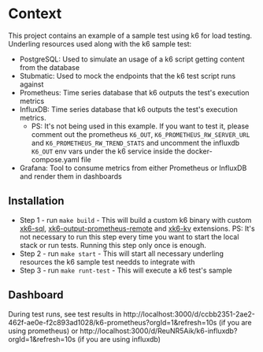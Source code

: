 # Context

This project contains an example of a sample test using k6 for load testing.
Underling resources used along with the k6 sample test:
- PostgreSQL: Used to simulate an usage of a k6 script getting content from the database
- Stubmatic: Used to mock the endpoints that the k6 test script runs against
- Prometheus: Time series database that k6 outputs the test's execution metrics
- InfluxDB: Time series database that k6 outputs the test's execution metrics.
  - PS: It's not being used in this example. If you want to test it, please comment out the prometheus `K6_OUT`, `K6_PROMETHEUS_RW_SERVER_URL` and `K6_PROMETHEUS_RW_TREND_STATS` and uncomment the influxdb `K6_OUT` env vars under the k6 service inside the docker-compose.yaml file
- Grafana: Tool to consume metrics from either Prometheus or InfluxDB and render them in dashboards

## Installation

- Step 1 - run `make build` - This will build a custom k6 binary with custom [xk6-sql](https://github.com/grafana/xk6-sql), [xk6-output-prometheus-remote](github.com/grafana/xk6-output-prometheus-remote) and [xk6-kv](github.com/oleiade/xk6-kv) extensions.
PS: It's not necessary to run this step every time you want to start the local stack or run tests. Running this step only once is enough.
- Step 2 - run `make start` - This will start all necessary underling resources the k6 sample test needds to integrate with
- Step 3 - run `make runt-test` - This will execute a k6 test's sample

## Dashboard

During test runs, see test results in http://localhost:3000/d/ccbb2351-2ae2-462f-ae0e-f2c893ad1028/k6-prometheus?orgId=1&refresh=10s (if you are using prometheus) or http://localhost:3000/d/ReuNR5Aik/k6-influxdb?orgId=1&refresh=10s (if you are using influxdb)